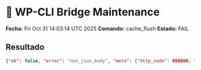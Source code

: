 # 🔗 WP-CLI Bridge Maintenance
**Fecha:** Fri Oct 31 14:03:14 UTC 2025
**Comando:** cache_flush
**Estado:** FAIL

## Resultado
```json
{"ok": false, "error": "non_json_body", "meta": {"http_code": 000000, "body_preview": ""}}
```
